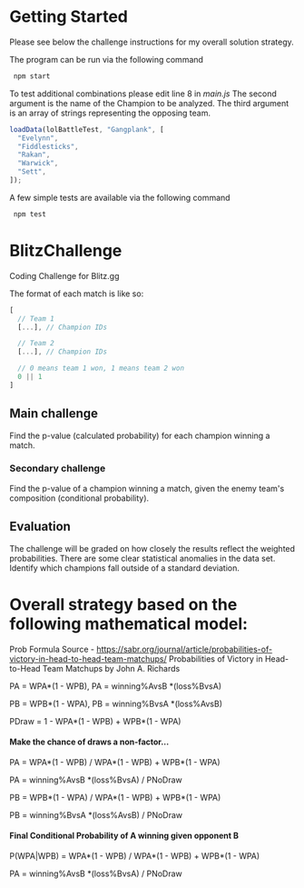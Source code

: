 # Getting Started

Please see below the challenge instructions for my overall solution strategy.

The program can be run via the following command

```js
 npm start
```

To test additional combinations please edit line 8 in _main.js_
The second argument is the name of the Champion to be analyzed.
The third argument is an array of strings representing the opposing team.

```js
loadData(lolBattleTest, "Gangplank", [
  "Evelynn",
  "Fiddlesticks",
  "Rakan",
  "Warwick",
  "Sett",
]);
```

A few simple tests are available via the following command

```js
 npm test
```

# BlitzChallenge

Coding Challenge for Blitz.gg

The format of each match is like so:

```js
[
  // Team 1
  [...], // Champion IDs

  // Team 2
  [...], // Champion IDs

  // 0 means team 1 won, 1 means team 2 won
  0 || 1
]
```

## Main challenge

Find the p-value (calculated probability) for each champion winning a match.

### Secondary challenge

Find the p-value of a champion winning a match, given the enemy team's composition (conditional probability).

## Evaluation

The challenge will be graded on how closely the results reflect the weighted probabilities. There are some clear statistical anomalies in the data set. Identify which champions fall outside of a standard deviation.

# Overall strategy based on the following mathematical model:

Prob Formula Source - https://sabr.org/journal/article/probabilities-of-victory-in-head-to-head-team-matchups/
Probabilities of Victory in Head-to-Head Team Matchups by John A. Richards

PA = WPA*(1 - WPB), PA = winning%AvsB *(loss%BvsA)

PB = WPB*(1 - WPA), PB = winning%BvsA *(loss%AvsB)

PDraw = 1 - WPA*(1 - WPB) + WPB*(1 - WPA)

#### Make the chance of draws a non-factor...

PA = WPA*(1 - WPB) / WPA*(1 - WPB) + WPB\*(1 - WPA)

PA = winning%AvsB \*(loss%BvsA) / PNoDraw

PB = WPB*(1 - WPA) / WPA*(1 - WPB) + WPB\*(1 - WPA)

PB = winning%BvsA \*(loss%AvsB) / PNoDraw

#### Final Conditional Probability of A winning given opponent B

P(WPA|WPB) = WPA*(1 - WPB) / WPA*(1 - WPB) + WPB\*(1 - WPA)

PA = winning%AvsB \*(loss%BvsA) / PNoDraw

